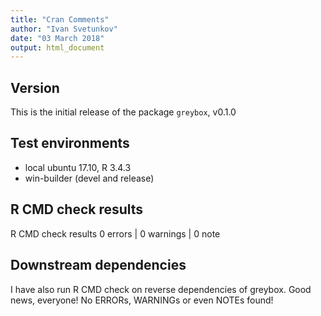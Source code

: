 ```yaml
---
title: "Cran Comments"
author: "Ivan Svetunkov"
date: "03 March 2018"
output: html_document
---
```

## Version
This is the initial release of the package ``greybox``, v0.1.0

## Test environments
* local ubuntu 17.10, R 3.4.3
* win-builder (devel and release)

## R CMD check results
R CMD check results
0 errors | 0 warnings | 0 note

## Downstream dependencies
I have also run R CMD check on reverse dependencies of greybox.
Good news, everyone! No ERRORs, WARNINGs or even NOTEs found!
